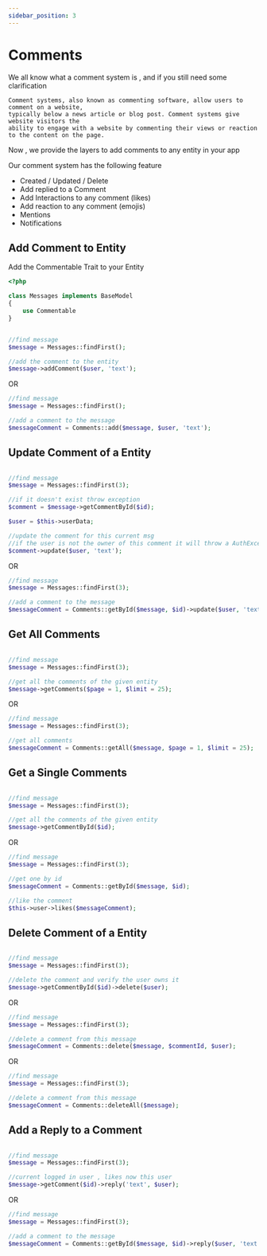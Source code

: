 ```yaml
---
sidebar_position: 3
---
```


# Comments

We all know what a comment system is , and if you still need some clarification

```
Comment systems, also known as commenting software, allow users to comment on a website, 
typically below a news article or blog post. Comment systems give website visitors the 
ability to engage with a website by commenting their views or reaction to the content on the page.
```

Now , we provide the layers to add comments to any entity in your app

Our comment system has the following feature
- Created / Updated / Delete
- Add replied to a Comment
- Add Interactions to any comment (likes)
- Add reaction to any comment (emojis)
- Mentions
- Notifications

Add Comment to Entity
-------------------

Add the Commentable Trait to your Entity

```php
<?php

class Messages implements BaseModel
{
    use Commentable
}

```

```php

//find message
$message = Messages::findFirst();

//add the comment to the entity
$message->addComment($user, 'text');
```

OR

```php
//find message
$message = Messages::findFirst();

//add a comment to the message 
$messageComment = Comments::add($message, $user, 'text');
```

Update Comment of a Entity
-------------------

```php

//find message
$message = Messages::findFirst(3);

//if it doesn't exist throw exception
$comment = $message->getCommentById($id);

$user = $this->userData;

//update the comment for this current msg
//if the user is not the owner of this comment it will throw a AuthException
$comment->update($user, 'text');

```

OR

```php
//find message
$message = Messages::findFirst(3);

//add a comment to the message 
$messageComment = Comments::getById($message, $id)->update($user, 'text');
```

Get All Comments
-------------------

```php

//find message
$message = Messages::findFirst(3);

//get all the comments of the given entity
$message->getComments($page = 1, $limit = 25);
```

OR

```php
//find message
$message = Messages::findFirst(3);

//get all comments
$messageComment = Comments::getAll($message, $page = 1, $limit = 25);
```

Get a Single Comments
-------------------

```php

//find message
$message = Messages::findFirst(3);

//get all the comments of the given entity
$message->getCommentById($id);
```

OR

```php
//find message
$message = Messages::findFirst(3);

//get one by id
$messageComment = Comments::getById($message, $id);

//like the comment
$this->user->likes($messageComment);
```


Delete Comment of a Entity
-------------------

```php

//find message
$message = Messages::findFirst(3);

//delete the comment and verify the user owns it
$message->getCommentById($id)->delete($user);
```

OR

```php
//find message
$message = Messages::findFirst(3);

//delete a comment from this message 
$messageComment = Comments::delete($message, $commentId, $user);
```

OR

```php
//find message
$message = Messages::findFirst(3);

//delete a comment from this message 
$messageComment = Comments::deleteAll($message);
```

Add a Reply to a Comment
-------------------

```php

//find message
$message = Messages::findFirst(3);

//current logged in user , likes now this user
$message->getComment($id)->reply('text', $user);
```

OR

```php
//find message
$message = Messages::findFirst(3);

//add a comment to the message 
$messageComment = Comments::getById($message, $id)->reply($user, 'text');
```